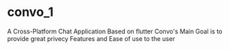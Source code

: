 # convo_1

A Cross-Platform Chat Application Based on flutter 
Convo's Main Goal is to provide great privecy Features and Ease of use to the user 
